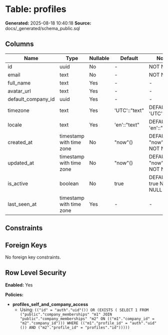 ﻿# Table: profiles

**Generated:** 2025-08-18 10:40:18
**Source:** docs/_generated/schema_public.sql

## Columns

| Name | Type | Nullable | Default | Notes |
|------|------|----------|---------|-------|
| id | uuid | No | - | NOT NULL |
| email | text | No | - | NOT NULL |
| full_name | text | Yes | - | - |
| avatar_url | text | Yes | - | - |
| default_company_id | uuid | Yes | - | - |
| timezone | text | Yes | 'UTC'::"text" | DEFAULT 'UTC'::"text" |
| locale | text | Yes | 'en'::"text" | DEFAULT 'en'::"text" |
| created_at | timestamp with time zone | No | "now"() | DEFAULT "now"() NOT NULL |
| updated_at | timestamp with time zone | No | "now"() | DEFAULT "now"() NOT NULL |
| is_active | boolean | No | true | DEFAULT true NOT NULL |
| last_seen_at | timestamp with time zone | Yes | - | - |


## Constraints



## Foreign Keys

No foreign key constraints.


## Row Level Security

**Enabled:** Yes

**Policies:**

- **profiles_self_and_company_access**
  - Using: `(("id" = "auth"."uid"()) OR (EXISTS ( SELECT 1
   FROM ("public"."company_memberships" "m1"
     JOIN "public"."company_memberships" "m2" ON (("m1"."company_id" = "m2"."company_id")))
  WHERE (("m1"."profile_id" = "auth"."uid"()) AND ("m2"."profile_id" = "profiles"."id")))))`


